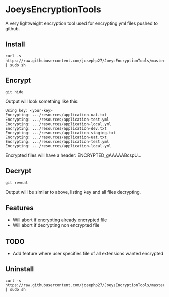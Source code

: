 # JoeysEncryptionTools

A very lightweight encryption tool used for encrypting yml files pushed to github.

## Install
```
curl -s https://raw.githubusercontent.com/josephp27/JoeysEncryptionTools/master/install.sh | sudo sh
```

## Encrypt
```
git hide
```

Output will look something like this: 
```
Using key: <your-key>
Encrypting: .../resources/application-uat.txt
Encrypting: .../resources/application-test.yml
Encrypting: .../resources/application-local.yml
Encrypting: .../resources/application-dev.txt
Encrypting: .../resources/application-staging.txt
Encrypting: .../resources/application-uat.txt
Encrypting: .../resources/application-test.yml
Encrypting: .../resources/application-local.yml
```

Encrypted files will have a header: ENCRYPTED_gAAAAABcspU...

## Decrypt
```
git reveal
```
Output will be similar to above, listing key and all files decrypting.

## Features
- Will abort if encrypting already encrypted file
- Will abort if decrypting non encrypted file

## TODO
- Add feature where user specifies file of all extensions wanted encrypted

## Uninstall
```
curl -s https://raw.githubusercontent.com/josephp27/JoeysEncryptionTools/master/uninstall.sh | sudo sh
```
